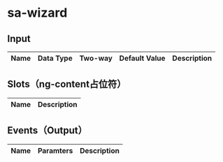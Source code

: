 # sa-wizard

## Input

| Name | Data Type |  Two-way | Default Value | Description |
| --- | --- | --- | --- | --- |
 
## Slots（ng-content占位符）

| Name | Description |
| --- | --- |

## Events（Output）

| Name | Paramters | Description |
| --- | --- | --- |
